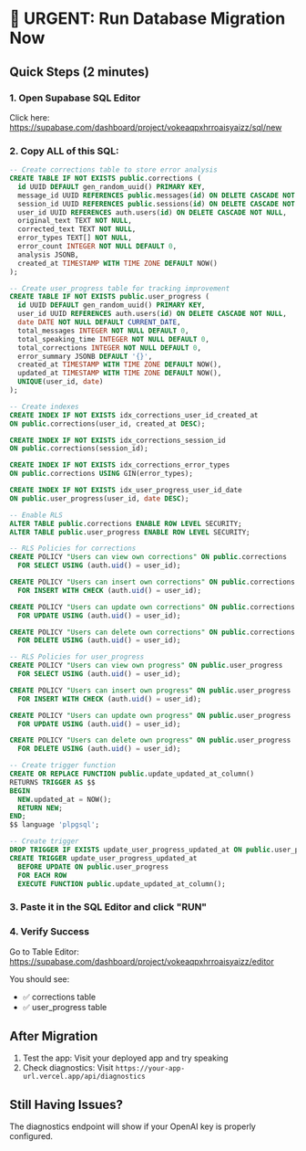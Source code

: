 # 🚨 URGENT: Run Database Migration Now

## Quick Steps (2 minutes)

### 1. Open Supabase SQL Editor
Click here: https://supabase.com/dashboard/project/vokeaqpxhrroaisyaizz/sql/new

### 2. Copy ALL of this SQL:

```sql
-- Create corrections table to store error analysis
CREATE TABLE IF NOT EXISTS public.corrections (
  id UUID DEFAULT gen_random_uuid() PRIMARY KEY,
  message_id UUID REFERENCES public.messages(id) ON DELETE CASCADE NOT NULL,
  session_id UUID REFERENCES public.sessions(id) ON DELETE CASCADE NOT NULL,
  user_id UUID REFERENCES auth.users(id) ON DELETE CASCADE NOT NULL,
  original_text TEXT NOT NULL,
  corrected_text TEXT NOT NULL,
  error_types TEXT[] NOT NULL,
  error_count INTEGER NOT NULL DEFAULT 0,
  analysis JSONB,
  created_at TIMESTAMP WITH TIME ZONE DEFAULT NOW()
);

-- Create user_progress table for tracking improvement
CREATE TABLE IF NOT EXISTS public.user_progress (
  id UUID DEFAULT gen_random_uuid() PRIMARY KEY,
  user_id UUID REFERENCES auth.users(id) ON DELETE CASCADE NOT NULL,
  date DATE NOT NULL DEFAULT CURRENT_DATE,
  total_messages INTEGER NOT NULL DEFAULT 0,
  total_speaking_time INTEGER NOT NULL DEFAULT 0,
  total_corrections INTEGER NOT NULL DEFAULT 0,
  error_summary JSONB DEFAULT '{}',
  created_at TIMESTAMP WITH TIME ZONE DEFAULT NOW(),
  updated_at TIMESTAMP WITH TIME ZONE DEFAULT NOW(),
  UNIQUE(user_id, date)
);

-- Create indexes
CREATE INDEX IF NOT EXISTS idx_corrections_user_id_created_at 
ON public.corrections(user_id, created_at DESC);

CREATE INDEX IF NOT EXISTS idx_corrections_session_id 
ON public.corrections(session_id);

CREATE INDEX IF NOT EXISTS idx_corrections_error_types 
ON public.corrections USING GIN(error_types);

CREATE INDEX IF NOT EXISTS idx_user_progress_user_id_date 
ON public.user_progress(user_id, date DESC);

-- Enable RLS
ALTER TABLE public.corrections ENABLE ROW LEVEL SECURITY;
ALTER TABLE public.user_progress ENABLE ROW LEVEL SECURITY;

-- RLS Policies for corrections
CREATE POLICY "Users can view own corrections" ON public.corrections
  FOR SELECT USING (auth.uid() = user_id);

CREATE POLICY "Users can insert own corrections" ON public.corrections
  FOR INSERT WITH CHECK (auth.uid() = user_id);

CREATE POLICY "Users can update own corrections" ON public.corrections
  FOR UPDATE USING (auth.uid() = user_id);

CREATE POLICY "Users can delete own corrections" ON public.corrections
  FOR DELETE USING (auth.uid() = user_id);

-- RLS Policies for user_progress
CREATE POLICY "Users can view own progress" ON public.user_progress
  FOR SELECT USING (auth.uid() = user_id);

CREATE POLICY "Users can insert own progress" ON public.user_progress
  FOR INSERT WITH CHECK (auth.uid() = user_id);

CREATE POLICY "Users can update own progress" ON public.user_progress
  FOR UPDATE USING (auth.uid() = user_id);

CREATE POLICY "Users can delete own progress" ON public.user_progress
  FOR DELETE USING (auth.uid() = user_id);

-- Create trigger function
CREATE OR REPLACE FUNCTION public.update_updated_at_column()
RETURNS TRIGGER AS $$
BEGIN
  NEW.updated_at = NOW();
  RETURN NEW;
END;
$$ language 'plpgsql';

-- Create trigger
DROP TRIGGER IF EXISTS update_user_progress_updated_at ON public.user_progress;
CREATE TRIGGER update_user_progress_updated_at 
  BEFORE UPDATE ON public.user_progress 
  FOR EACH ROW 
  EXECUTE FUNCTION public.update_updated_at_column();
```

### 3. Paste it in the SQL Editor and click "RUN"

### 4. Verify Success
Go to Table Editor: https://supabase.com/dashboard/project/vokeaqpxhrroaisyaizz/editor

You should see:
- ✅ corrections table
- ✅ user_progress table

## After Migration

1. Test the app: Visit your deployed app and try speaking
2. Check diagnostics: Visit `https://your-app-url.vercel.app/api/diagnostics`

## Still Having Issues?

The diagnostics endpoint will show if your OpenAI key is properly configured.